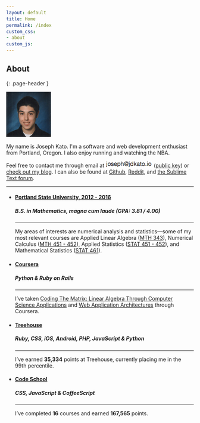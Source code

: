 ```yaml
---
layout: default
title: Home
permalink: /index
custom_css:
- about
custom_js:
---
```


## About
{: .page-header }

<img class="pull-left" src="img/img.png" style="margin-right:20px;">

My name is Joseph Kato. I'm a software and web development enthusiast from Portland, Oregon. I also enjoy running and watching the NBA.

<div class="row">
Feel free to contact me through email at <img class="inline-img" src="img/inline-em.png"> (<a href="https://keybase.io/jdkato/key.asc">public key</a>) or <a href="blog.html">check out my blog</a>. I can also be found at <a href="https://github.com/jdkato">Github</a>, <a href="https://www.reddit.com/user/jdkato/">Reddit</a>, and <a href="https://forum.sublimetext.com/users/jdkato/activity">the Sublime Text forum</a>.
</div>

---

<div class="container">
    <ul class="timeline">
        <li>
          <div class="timeline-badge"><i class="fa fa-area-chart" aria-hidden="true"></i></div>
          <div class="timeline-panel">
            <div class="timeline-heading">
              <h4 class="timeline-title"><a href="http://www.pdx.edu/math/bsba-in-mathematics">Portland State University, 2012 - 2016</a></h4>
              <h5 class="timeline-title">B.S. in Mathematics, magna cum laude (GPA: 3.81 / 4.00)</h5>
              <hr>
            </div>
            <div class="timeline-body">
              <p class="panel-text">My areas of interests are numerical analysis and statistics—some of my most relevant courses are Applied Linear Algebra (<a href="http://pdx.smartcatalogiq.com/en/2016-2017/Bulletin/Courses/Mth-Mathematical-Sciences/300/Mth-343">MTH 343</a>), Numerical Calculus (<a href="http://pdx.smartcatalogiq.com/en/2016-2017/Bulletin/Courses/Mth-Mathematical-Sciences/400/Mth-451">MTH 451 - 452</a>), Applied Statistics (<a href="http://pdx.smartcatalogiq.com/en/2016-2017/Bulletin/Courses/Stat-Statistics/400/Stat-451">STAT 451 - 452</a>), and Mathematical Statistics (<a href="http://pdx.smartcatalogiq.com/en/2016-2017/Bulletin/Courses/Stat-Statistics/400/Stat-461">STAT 461</a>).</p>
            </div>
          </div>
        </li>
        <li class="timeline-inverted">
          <div class="timeline-badge"><i class="fa fa-code" aria-hidden="true"></i></i></div>
          <div class="timeline-panel">
            <div class="timeline-heading">
              <h4 class="timeline-title"><a href="https://www.coursera.org/">Coursera</a></h4>
              <h5 class="timeline-title">Python &amp; Ruby on Rails</h5>  
              <hr>
            </div>
            <div class="timeline-body">
              <p  class="panel-text">I’ve taken <a href="http://codingthematrix.com/">Coding The Matrix: Linear Algebra Through Computer Science Applications</a> and <a href="https://www.coursera.org/learn/web-app">Web Application Architectures</a> through Coursera.</p>
            </div>
          </div>
        </li>
        <li>
          <div class="timeline-badge"><i class="fa fa-code" aria-hidden="true"></i></i></div>
          <div class="timeline-panel">
            <div class="timeline-heading">
              <h4 class="timeline-title"><a href="https://teamtreehouse.com/josephkato">Treehouse</a></h4>
              <h5 class="timeline-title">Ruby, CSS, iOS, Android, PHP, JavaScript &amp; Python</h5>  
              <hr>
            </div>
            <div class="timeline-body">
              <p  class="panel-text">I’ve earned <strong>35,334</strong> points at Treehouse, currently placing me in the 99th percentile.</p>
            </div>
          </div>
        </li>
        <li class="timeline-inverted">
          <div class="timeline-badge"><i class="fa fa-code" aria-hidden="true"></i></div>
          <div class="timeline-panel">
            <div class="timeline-heading">
              <h4 class="timeline-title"><a href="https://www.codeschool.com/users/jdkato">Code School</a></h4>
              <h5 class="timeline-title">CSS, JavaScript &amp; CoffeeScript</h5>
              <hr>
            </div>
            <div class="timeline-body">
              <p  class="panel-text">I’ve completed <strong>16</strong> courses and earned <strong>167,565</strong> points.</p>
            </div>
          </div>
        </li>
    </ul>
</div>
